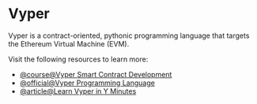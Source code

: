 # Vyper

Vyper is a contract-oriented, pythonic programming language that targets the Ethereum Virtual Machine (EVM).

Visit the following resources to learn more:

- [@course@Vyper Smart Contract Development](https://updraft.cyfrin.io/courses/intro-python-vyper-smart-contract-development)
- [@official@Vyper Programming Language](https://vyper.readthedocs.io/en/stable/)
- [@article@Learn Vyper in Y Minutes](https://learnxinyminutes.com/docs/vyper/)